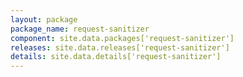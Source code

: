 ```yaml
---
layout: package
package_name: request-sanitizer
component: site.data.packages['request-sanitizer']
releases: site.data.releases['request-sanitizer']
details: site.data.details['request-sanitizer']
---
```

